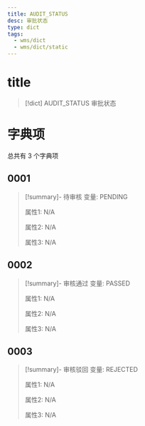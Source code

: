 ```yaml
---
title: AUDIT_STATUS
desc: 审批状态
type: dict
tags:
  - wms/dict
  - wms/dict/static
---
```

# title
>[!dict] AUDIT_STATUS
> 审批状态

# 字典项
总共有 3 个字典项
## 0001
>[!summary]- 待审核
>变量: PENDING
>
>属性1: N/A
>
>属性2: N/A
>
>属性3: N/A

## 0002
>[!summary]- 审核通过
>变量: PASSED
>
>属性1: N/A
>
>属性2: N/A
>
>属性3: N/A

## 0003
>[!summary]- 审核驳回
>变量: REJECTED
>
>属性1: N/A
>
>属性2: N/A
>
>属性3: N/A
